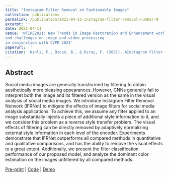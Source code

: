 ```yaml
---
title: "Instagram Filter Removal on Fashionable Images"
collection: publications
permalink: /publication/2021-04-11-instagram-filter-removal-number-9
excerpt: ''
date: 2021-04-11
venue: 'NTIRE2021: New Trends in Image Restoration and Enhancement workshop
and challenges on image and video processing
in conjunction with CVPR 2021'
paperurl: ''
citation: 'Kınlı, F., Özcan, B., & Kıraç, F. (2021). AInstagram Filter Removal on Fashionable Images. arXiv preprint arXiv:2104.05072.'
---
```


## Abstract
Social media images are generally transformed by filtering to obtain aesthetically more pleasing appearances. However, CNNs generally fail to interpret both the image and its filtered version as the same in the visual analysis of social media images. We introduce Instagram Filter Removal Network (IFRNet) to mitigate the effects of image filters for social media analysis applications. To achieve this, we assume any filter applied to an image substantially injects a piece of additional style information to it, and we consider this problem as a reverse style transfer problem. The visual effects of filtering can be directly removed by adaptively normalizing external style information in each level of the encoder. Experiments demonstrate that IFRNet outperforms all compared methods in quantitative and qualitative comparisons, and has the ability to remove the visual effects to a great extent. Additionally, we present the filter classification performance of our proposed model, and analyze the dominant color estimation on the images unfiltered by all compared methods.

[Pre-print][ntire-pre-print] |
[Code](https://github.com/birdortyedi/instagram-filter-removal-pytorch) |
[Demo](https://gradio.app/g/birdortyedi/instagram-filter-removal-pytorch)


[ntire-pre-print]: https://arxiv.org/pdf/2104.05072.pdf